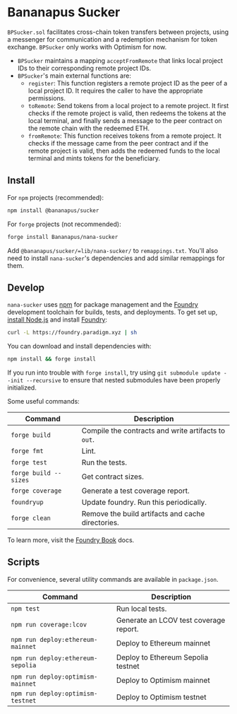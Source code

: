 # Bananapus Sucker

`BPSucker.sol` facilitates cross-chain token transfers between projects, using a messenger for communication and a redemption mechanism for token exchange. `BPSucker` only works with Optimism for now.

- `BPSucker` maintains a mapping `acceptFromRemote` that links local project IDs to their corresponding remote project IDs.
- `BPSucker`'s main external functions are:
  - `register`: This function registers a remote project ID as the peer of a local project ID. It requires the caller to have the appropriate permissions.
  - `toRemote`: Send tokens from a local project to a remote project. It first checks if the remote project is valid, then redeems the tokens at the local terminal, and finally sends a message to the peer contract on the remote chain with the redeemed ETH.
  - `fromRemote`: This function receives tokens from a remote project. It checks if the message came from the peer contract and if the remote project is valid, then adds the redeemed funds to the local terminal and mints tokens for the beneficiary.
  
## Install

For `npm` projects (recommended):

```bash
npm install @bananapus/sucker
```

For `forge` projects (not recommended):

```bash
forge install Bananapus/nana-sucker
```

Add `@bananapus/sucker/=lib/nana-sucker/` to `remappings.txt`. You'll also need to install `nana-sucker`'s dependencies and add similar remappings for them.

## Develop

`nana-sucker` uses [npm](https://www.npmjs.com/) for package management and the [Foundry](https://github.com/foundry-rs/foundry) development toolchain for builds, tests, and deployments. To get set up, [install Node.js](https://nodejs.org/en/download) and install [Foundry](https://github.com/foundry-rs/foundry):

```bash
curl -L https://foundry.paradigm.xyz | sh
```

You can download and install dependencies with:

```bash
npm install && forge install
```

If you run into trouble with `forge install`, try using `git submodule update --init --recursive` to ensure that nested submodules have been properly initialized.

Some useful commands:

| Command               | Description                                         |
| --------------------- | --------------------------------------------------- |
| `forge build`         | Compile the contracts and write artifacts to `out`. |
| `forge fmt`           | Lint.                                               |
| `forge test`          | Run the tests.                                      |
| `forge build --sizes` | Get contract sizes.                                 |
| `forge coverage`      | Generate a test coverage report.                    |
| `foundryup`           | Update foundry. Run this periodically.              |
| `forge clean`         | Remove the build artifacts and cache directories.   |

To learn more, visit the [Foundry Book](https://book.getfoundry.sh/) docs.

## Scripts

For convenience, several utility commands are available in `package.json`.

| Command                           | Description                            |
| --------------------------------- | -------------------------------------- |
| `npm test`                        | Run local tests.                       |
| `npm run coverage:lcov`           | Generate an LCOV test coverage report. |
| `npm run deploy:ethereum-mainnet` | Deploy to Ethereum mainnet             |
| `npm run deploy:ethereum-sepolia` | Deploy to Ethereum Sepolia testnet     |
| `npm run deploy:optimism-mainnet` | Deploy to Optimism mainnet             |
| `npm run deploy:optimism-testnet` | Deploy to Optimism testnet             |

